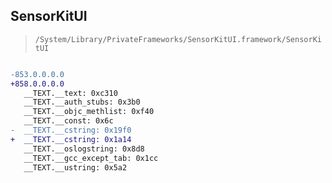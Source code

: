 ## SensorKitUI

> `/System/Library/PrivateFrameworks/SensorKitUI.framework/SensorKitUI`

```diff

-853.0.0.0.0
+858.0.0.0.0
   __TEXT.__text: 0xc310
   __TEXT.__auth_stubs: 0x3b0
   __TEXT.__objc_methlist: 0xf40
   __TEXT.__const: 0x6c
-  __TEXT.__cstring: 0x19f0
+  __TEXT.__cstring: 0x1a14
   __TEXT.__oslogstring: 0x8d8
   __TEXT.__gcc_except_tab: 0x1cc
   __TEXT.__ustring: 0x5a2

```
